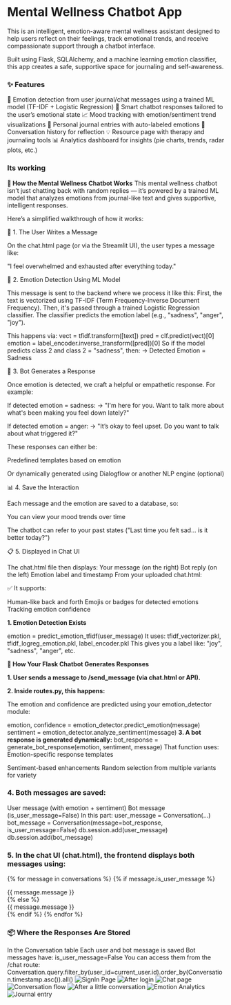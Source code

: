 # Mental Wellness Chatbot App
This is an intelligent, emotion-aware mental wellness assistant designed to help users reflect on their feelings, track emotional trends, and receive compassionate support through a chatbot interface.

Built using Flask, SQLAlchemy, and a machine learning emotion classifier, this app creates a safe, supportive space for journaling and self-awareness.

### ✨ Features
🧠 Emotion detection from user journal/chat messages using a trained ML model (TF-IDF + Logistic Regression)
🤖 Smart chatbot responses tailored to the user’s emotional state
📈 Mood tracking with emotion/sentiment trend visualizations
📝 Personal journal entries with auto-labeled emotions
🔄 Conversation history for reflection
💡 Resource page with therapy and journaling tools
📊 Analytics dashboard for insights (pie charts, trends, radar plots, etc.)

### Its working
**🧠 How the Mental Wellness Chatbot Works**
This mental wellness chatbot isn’t just chatting back with random replies — it’s powered by a trained ML model that analyzes emotions from journal-like text and gives supportive, intelligent responses.

Here’s a simplified walkthrough of how it works:

🎯 1. The User Writes a Message

On the chat.html page (or via the Streamlit UI), the user types a message like:

"I feel overwhelmed and exhausted after everything today."

🧠 2. Emotion Detection Using ML Model

This message is sent to the backend where we process it like this:
First, the text is vectorized using TF-IDF (Term Frequency-Inverse Document Frequency).
Then, it's passed through a trained Logistic Regression classifier.
The classifier predicts the emotion label (e.g., "sadness", "anger", "joy").

This happens via:
vect = tfidf.transform([text])
pred = clf.predict(vect)[0]
emotion = label_encoder.inverse_transform([pred])[0]
So if the model predicts class 2 and class 2 = "sadness", then:
→ Detected Emotion = Sadness

💬 3. Bot Generates a Response

Once emotion is detected, we craft a helpful or empathetic response. For example:

If detected emotion = sadness:
→ "I'm here for you. Want to talk more about what's been making you feel down lately?"

If detected emotion = anger:
→ "It’s okay to feel upset. Do you want to talk about what triggered it?"

These responses can either be:

Predefined templates based on emotion

Or dynamically generated using Dialogflow or another NLP engine (optional)

📊 4. Save the Interaction

Each message and the emotion are saved to a database, so:

You can view your mood trends over time

The chatbot can refer to your past states ("Last time you felt sad... is it better today?")

📋 5. Displayed in Chat UI

The chat.html file then displays:
Your message (on the right)
Bot reply (on the left)
Emotion label and timestamp
From your uploaded chat.html:

✅ It supports:

Human-like back and forth
Emojis or badges for detected emotions
Tracking emotion confidence

**1. Emotion Detection Exists**

emotion = predict_emotion_tfidf(user_message)
It uses: tfidf_vectorizer.pkl, tfidf_logreg_emotion.pkl, label_encoder.pkl
This gives you a label like: "joy", "sadness", "anger", etc.

**🧠 How Your Flask Chatbot Generates Responses**

**1. User sends a message to /send_message (via chat.html or API).**

**2. Inside routes.py, this happens:**

The emotion and confidence are predicted using your emotion_detector module:

emotion, confidence = emotion_detector.predict_emotion(message)
sentiment = emotion_detector.analyze_sentiment(message)
**3. A bot response is generated dynamically:**
bot_response = generate_bot_response(emotion, sentiment, message)
That function uses:
Emotion-specific response templates

Sentiment-based enhancements
Random selection from multiple variants for variety

### 4. Both messages are saved:

User message (with emotion + sentiment)
Bot message (is_user_message=False)
In this part:
user_message = Conversation(...)
bot_message = Conversation(message=bot_response, is_user_message=False)
db.session.add(user_message)
db.session.add(bot_message)
### 5. In the chat UI (chat.html), the frontend displays both messages using:

{% for message in conversations %}
    {% if message.is_user_message %}
        <div class="user">{{ message.message }}</div>
    {% else %}
        <div class="bot">{{ message.message }}</div>
    {% endif %}
{% endfor %}
### 📦 Where the Responses Are Stored

In the Conversation table
Each user and bot message is saved
Bot messages have: is_user_message=False
You can access them from the /chat route:
Conversation.query.filter_by(user_id=current_user.id).order_by(Conversation.timestamp.asc()).all()
![SignIn Page](https://github.com/user-attachments/assets/36a3a004-f1b9-49dc-a37c-e14cb4fe5106)
![After login](https://github.com/user-attachments/assets/8cba6958-d878-4d85-911b-9ee549901c38)
![Chat page](https://github.com/user-attachments/assets/b768bbab-724d-4612-8f5e-391ee5957561)
![Conversation flow](https://github.com/user-attachments/assets/288910ba-5754-48f4-b0d7-e156be8b466b)
![After a little conversation](https://github.com/user-attachments/assets/ad59f874-1dbb-405a-aa69-938f94a4bff1)
![Emotion Analytics](https://github.com/user-attachments/assets/1086e6e7-df46-4a5a-8f68-85313d4571a3)
![Journal entry](https://github.com/user-attachments/assets/ede64ef0-9f0c-4ef4-9a3e-616a4866d673)







